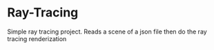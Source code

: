 # Ray-Tracing
Simple ray tracing project. Reads a scene of a json file then do the ray tracing renderization
